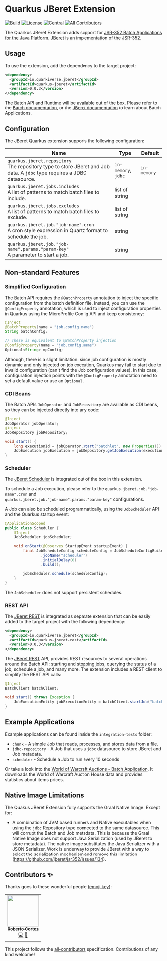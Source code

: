 # Quarkus JBeret Extension
<!-- ALL-CONTRIBUTORS-BADGE:START - Do not remove or modify this section -->
[![Build](https://github.com/quarkiverse/quarkiverse-jberet/workflows/Build/badge.svg?branch=main)](https://github.com/quarkiverse/quarkiverse-jberet/actions?query=workflow%3ABuild)
[![License](https://img.shields.io/github/license/quarkiverse/quarkiverse-jberet.svg)](http://www.apache.org/licenses/LICENSE-2.0)
[![Central](https://img.shields.io/maven-central/v/io.quarkiverse.jberet/quarkus-jberet-parent?color=green)](https://search.maven.org/search?q=a:quarkus-jberet-parent)
[![All Contributors](https://img.shields.io/badge/all_contributors-1-green.svg)](#contributors-)
<!-- ALL-CONTRIBUTORS-BADGE:END -->

The Quarkus JBeret Extension adds support for 
[JSR-352 Batch Applications for the Java Platform](https://jcp.org/en/jsr/detail?id=352). 
[JBeret](https://github.com/jberet) is an implementation of the JSR-352.

## Usage

To use the extension, add the dependency to the target project:

```xml
<dependency>
  <groupId>io.quarkiverse.jberet</groupId>
  <artifactId>quarkus-jberet</artifactId>
  <version>0.0.3</version>
</dependency>
```

The Batch API and Runtime will be available out of the box. Please refer to the 
[Batch documentation](https://jcp.org/en/jsr/detail?id=352), or the 
[JBeret documentation](https://jberet.gitbooks.io/jberet-user-guide/content/) to learn about Batch Applications.  

## Configuration

The JBeret Quarkus extension supports the following configuration:

 | Name  | Type  | Default  |
 |---|---|---|
 | `quarkus.jberet.repository`<br>The repository type to store JBeret and Job data. A `jdbc` type requires a JDBC datasource. | `in-memory`, `jdbc`  | `in-memory` |
 | `quarkus.jberet.jobs.includes`<br>A list of patterns to match batch files to include.  | list of string  | |
 | `quarkus.jberet.jobs.excludes`<br>A list of patterns to match batch files to exclude. | list of string  | |
 | `quarkus.jberet.job."job-name".cron`<br>A cron style expression in Quartz format to schedule the job. | string  | |
 | `quarkus.jberet.job."job-name".params."param-key"`<br>A parameter to start a job. | string  | |
 
## Non-standard Features

### Simplified Configuration

The Batch API requires the `@BatchProperty` annotation to inject the specific configuration from the batch definition 
file. Instead, you can use the `@ConfigProperty` annotation, which is used to inject configuration properties in 
Quarkus using the MicroProfile Config API and keep consistency:

```java
@Inject
@BatchProperty(name = "job.config.name")
String batchConfig;

// These is equivalent to @BatchProperty injection
@ConfigProperty(name = "job.config.name")
Optional<String> mpConfig;
```

Although, there is a slight limitation: since job configuration is mostly dynamic and only injected on job execution, 
Quarkus may fail to start due to invalid configuration (can't find the Job configuration values). In this case, 
configuration injection points with the `@ConfigProperty` annotation need to set a default value or use an `Optional`.     

### CDI Beans

The Batch APIs `JobOperator` and `JobRepository` are available as CDI beans, so they can be injected directly into any 
code:

```java
@Inject
JobOperator jobOperator;
@Inject
JobRepository jobRepository;

void start() {
    long executionId = jobOperator.start("batchlet", new Properties());
    JobExecution jobExecution = jobRepository.getJobExecution(executionId);
}
```

### Scheduler

The [JBeret Scheduler](https://github.com/jberet/jberet-schedule) is integrated out of the box in this extension. 

To schedule a Job execution, please refer to the `quarkus.jberet.job."job-name".cron` and  
`quarkus.jberet.job."job-name".params."param-key"` configurations.

A Job can also be scheduled programmatically, using the `JobScheduler` API and the Quarkus startup event:

```java
@ApplicationScoped
public class Scheduler {
    @Inject
    JobScheduler jobScheduler;

    void onStart(@Observes StartupEvent startupEvent) {
        final JobScheduleConfig scheduleConfig = JobScheduleConfigBuilder.newInstance()
                .jobName("scheduler")
                .initialDelay(0)
                .build();

        jobScheduler.schedule(scheduleConfig);
    }
}
```

The `JobScheduler` does not support persistent schedules. 

### REST API

The [JBeret REST](https://github.com/jberet/jberet-rest) is integrated as separate extension that can be easily added 
to the target project with the following dependency:

```xml
<dependency>
  <groupId>io.quarkiverse.jberet</groupId>
  <artifactId>quarkus-jberet-rest</artifactId>
  <version>0.0.3</version>
</dependency>
```

The [JBeret REST](https://github.com/jberet/jberet-rest) API, provides REST resources to several operations around the 
Batch API: starting and stopping jobs, querying the status of a job, schedule a job, and many more. The extension 
includes a REST client to simplify the REST API calls:

```java
@Inject
BatchClient batchClient;

void start() throws Exception {
    JobExecutionEntity jobExecutionEntity = batchClient.startJob("batchlet", new Properties());
}
```
 
## Example Applications

Example applications can be found inside the `integration-tests` folder:

* `chunk` - A simple Job that reads, processes, and stores data from a file.
* `jdbc-repository` - A Job that uses a `jdbc` datasource to store JBeret and Job metadata.
* `scheduler` - Schedule a Job to run every 10 seconds 

Or take a look into the [World of Warcraft Auctions - Batch Application](https://github.com/radcortez/wow-auctions). It 
downloads the World of Warcraft Auction House data and provides statistics about items prices.

## Native Image Limitations

The Quakus JBeret Extension fully supports the Graal Native Image. Except for:

* A combination of JVM based runners and Native executables when using the `jdbc` Repository type connected to the same 
datasource. This will corrupt the Batch and Job metadata. This is because the Graal Native Image does not support Java 
Serialization (used by JBeret to store metadata). The native image substitutes the Java Serializer with a JSON 
Serializer. Work is underway to provide JBeret with a way to select the serialization mechanism and remove this 
limitation (https://github.com/jberet/jsr352/issues/134).  

## Contributors ✨

Thanks goes to these wonderful people ([emoji key](https://allcontributors.org/docs/en/emoji-key)):

<!-- ALL-CONTRIBUTORS-LIST:START - Do not remove or modify this section -->
<!-- prettier-ignore-start -->
<!-- markdownlint-disable -->
<table>
  <tr>
    <td align="center"><a href="http://www.radcortez.com"><img src="https://avatars1.githubusercontent.com/u/5796305?v=4" width="100px;" alt=""/><br /><sub><b>Roberto Cortez</b></sub></a><br /><a href="https://github.com/quarkiverse/quarkiverse-jberet/commits?author=radcortez" title="Code">💻</a> <a href="#maintenance-radcortez" title="Maintenance">🚧</a></td>
  </tr>
</table>

<!-- markdownlint-enable -->
<!-- prettier-ignore-end -->
<!-- ALL-CONTRIBUTORS-LIST:END -->

This project follows the [all-contributors](https://github.com/all-contributors/all-contributors) specification. Contributions of any kind welcome!
